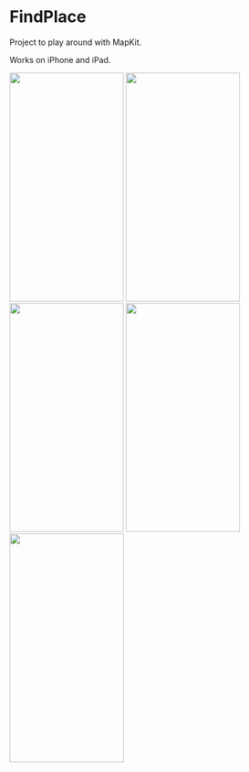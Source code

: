 # FindPlace
Project to play around with MapKit.

Works on iPhone and iPad.

<img src="https://github.com/user-attachments/assets/f8e7441c-318f-4361-af30-bdb402da7e21" width="200" height="400" />
<img src="https://github.com/user-attachments/assets/8fb7b1b3-ceeb-4b8a-af77-f9f0535b90a7" width="200" height="400" />
<img src="https://github.com/user-attachments/assets/9c8f7510-38b7-4439-a0d5-740911981e2a" width="200" height="400" />
<img src="https://github.com/user-attachments/assets/31e9a4e5-799f-4b14-9003-07d839461300" width="200" height="400" />
<img src="https://github.com/user-attachments/assets/ef4eed17-1dd7-4a59-8504-2a5ec7970e4e" width="200" height="400" />
